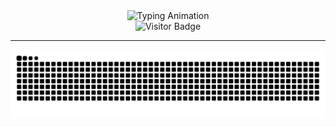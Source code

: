 <div align="center">
  <img width="800" src="https://readme-typing-svg.herokuapp.com?font=JetBrains+Mono&weight=600&size=30&duration=3000&color=2AF7B4&width=535&lines=Hi%2C+I'm+Ankit+Yadav++%F0%9F%91%8B;Let's+Connect!" alt="Typing Animation" />
  <br/>
  <img src="https://visitor-badge.laobi.icu/badge?page_id=BearerOP.BearerOP&" alt="Visitor Badge" />
</div>

---

<p align="center">
  <img src="https://raw.githubusercontent.com/BearerOP/BearerOP/output/snake.svg" alt="Snake animation" />
</p>

